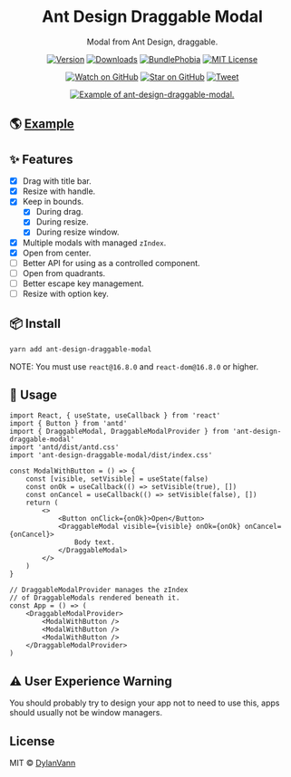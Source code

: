 <h1 align="center">Ant Design Draggable Modal</h1>

<div align="center">

Modal from Ant Design, draggable.

[![Version][version-badge]][package]
[![Downloads][downloads-badge]][npmtrends]
[![BundlePhobia](https://img.shields.io/bundlephobia/minzip/ant-design-draggable-modal.svg?style=flat-square)](https://bundlephobia.com/result?p=ant-design-draggable-modal)
[![MIT License][license-badge]][license]

[![Watch on GitHub][github-watch-badge]][github-watch]
[![Star on GitHub][github-star-badge]][github-star]
[![Tweet][twitter-badge]][twitter]

</div>

<div align="center">
<a href="https://distracted-hugle-66cb55.netlify.com/">
<img src="https://user-images.githubusercontent.com/1537615/52606003-06002180-2e3f-11e9-83f2-21fc6212924a.gif" alt="Example of ant-design-draggable-modal.">
</a>
</div>

## 🌎 [Example](https://ant-design-draggable-modal.netlify.app/)

## ✨ Features

-   [x] Drag with title bar.
-   [x] Resize with handle.
-   [x] Keep in bounds.
    -   [x] During drag.
    -   [x] During resize.
    -   [x] During resize window.
-   [x] Multiple modals with managed `zIndex`.
-   [x] Open from center.
-   [ ] Better API for using as a controlled component.
-   [ ] Open from quadrants.
-   [ ] Better escape key management.
-   [ ] Resize with option key.

## 📦 Install

```bash
yarn add ant-design-draggable-modal
```

NOTE: You must use `react@16.8.0` and `react-dom@16.8.0` or higher.

## 🔨 Usage

```tsx
import React, { useState, useCallback } from 'react'
import { Button } from 'antd'
import { DraggableModal, DraggableModalProvider } from 'ant-design-draggable-modal'
import 'antd/dist/antd.css'
import 'ant-design-draggable-modal/dist/index.css'

const ModalWithButton = () => {
    const [visible, setVisible] = useState(false)
    const onOk = useCallback(() => setVisible(true), [])
    const onCancel = useCallback(() => setVisible(false), [])
    return (
        <>
            <Button onClick={onOk}>Open</Button>
            <DraggableModal visible={visible} onOk={onOk} onCancel={onCancel}>
                Body text.
            </DraggableModal>
        </>
    )
}

// DraggableModalProvider manages the zIndex
// of DraggableModals rendered beneath it.
const App = () => (
    <DraggableModalProvider>
        <ModalWithButton />
        <ModalWithButton />
        <ModalWithButton />
    </DraggableModalProvider>
)
```

## ⚠️ User Experience Warning

You should probably try to design your app not to need to use this, apps should usually not be window managers.

## License

MIT © [DylanVann](https://github.com/DylanVann)

<!--
Links:
-->

<!-- prettier-ignore-start -->

[downloads-badge]: https://img.shields.io/npm/dm/ant-design-draggable-modal.svg?style=flat-square
[npmtrends]: http://www.npmtrends.com/ant-design-draggable-modal
[package]: https://www.npmjs.com/package/ant-design-draggable-modal
[version-badge]: https://img.shields.io/npm/v/ant-design-draggable-modal.svg?style=flat-square
[license-badge]: https://img.shields.io/npm/l/ant-design-draggable-modal.svg?style=flat-square
[license]: https://github.com/dylanvann/ant-design-draggable-modal/blob/master/LICENSE
[twitter]: https://twitter.com/home?status=Check%20out%20ant-design-draggable-modal%20by%20%40atomarranger%20https%3A//github.com/DylanVann/ant-design-draggable-modal
[twitter-badge]: https://img.shields.io/twitter/url/https/github.com/DylanVann/ant-design-draggable-modal.svg?style=social
[github-watch-badge]: https://img.shields.io/github/watchers/dylanvann/ant-design-draggable-modal.svg?style=social
[github-watch]: https://github.com/dylanvann/ant-design-draggable-modal/watchers
[github-star-badge]: https://img.shields.io/github/stars/dylanvann/ant-design-draggable-modal.svg?style=social
[github-star]: https://github.com/dylanvann/ant-design-draggable-modal/stargazers

<!-- prettier-ignore-end -->
